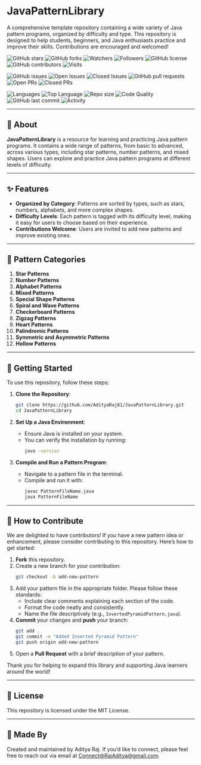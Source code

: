 # JavaPatternLibrary

A comprehensive template repository containing a wide variety of Java pattern programs, organized by difficulty and type. This repository is designed to help students, beginners, and Java enthusiasts practice and improve their skills. Contributions are encouraged and welcomed!

![GitHub stars](https://img.shields.io/github/stars/AdityaRaj81/JavaPatternLibrary?style=social)
![GitHub forks](https://img.shields.io/github/forks/AdityaRaj81/JavaPatternLibrary?style=social)
![Watchers](https://img.shields.io/github/watchers/AdityaRaj81/JavaPatternLibrary?style=social)
![Followers](https://img.shields.io/github/followers/AdityaRaj81?style=social)
![GitHub license](https://img.shields.io/github/license/AdityaRaj81/JavaPatternLibrary)
![GitHub contributors](https://img.shields.io/github/contributors/AdityaRaj81/JavaPatternLibrary)
![Visits](https://komarev.com/ghpvc/?username=AdityaRaj81&label=Views&color=blue&style=flat-square)

![GitHub issues](https://img.shields.io/github/issues/AdityaRaj81/JavaPatternLibrary)
![Open Issues](https://img.shields.io/github/issues-raw/AdityaRaj81/JavaPatternLibrary)
![Closed Issues](https://img.shields.io/github/issues-closed/AdityaRaj81/JavaPatternLibrary)
![GitHub pull requests](https://img.shields.io/github/issues-pr/AdityaRaj81/JavaPatternLibrary)
![Open PRs](https://img.shields.io/github/issues-pr-raw/AdityaRaj81/JavaPatternLibrary)
![Closed PRs](https://img.shields.io/github/issues-pr-closed/AdityaRaj81/JavaPatternLibrary)

![Languages](https://img.shields.io/github/languages/count/AdityaRaj81/JavaPatternLibrary)
![Top Language](https://img.shields.io/github/languages/top/AdityaRaj81/JavaPatternLibrary)
![Repo size](https://img.shields.io/github/repo-size/AdityaRaj81/JavaPatternLibrary)
![Code Quality](https://img.shields.io/codefactor/grade/github/AdityaRaj81/JavaPatternLibrary/main)
![GitHub last commit](https://img.shields.io/github/last-commit/AdityaRaj81/JavaPatternLibrary)
![Activity](https://img.shields.io/github/commit-activity/m/AdityaRaj81/JavaPatternLibrary)

---

<!--
## 📌 Table of Contents
- [About](#about)
- [Features](#features)
- [Pattern Categories](#pattern-categories)
- [Getting Started](#getting-started)
- [How to Contribute](#how-to-contribute)
- [License](#license)
- [Made By](#made-by)

---
-->

## 📖 About

**JavaPatternLibrary** is a resource for learning and practicing Java pattern programs. It contains a wide range of patterns, from basic to advanced, across various types, including star patterns, number patterns, and mixed shapes. Users can explore and practice Java pattern programs at different levels of difficulty.

---

## ✨ Features
- **Organized by Category**: Patterns are sorted by types, such as stars, numbers, alphabets, and more complex shapes.
- **Difficulty Levels**: Each pattern is tagged with its difficulty level, making it easy for users to choose based on their experience.
- **Contributions Welcome**: Users are invited to add new patterns and improve existing ones.

---

## 📁 Pattern Categories
1. **Star Patterns**
2. **Number Patterns**
3. **Alphabet Patterns**
4. **Mixed Patterns**
5. **Special Shape Patterns**
6. **Spiral and Wave Patterns**
7. **Checkerboard Patterns**
8. **Zigzag Patterns**
9. **Heart Patterns**
10. **Palindromic Patterns**
11. **Symmetric and Asymmetric Patterns**
12. **Hollow Patterns**

---

## 🚀 Getting Started

To use this repository, follow these steps:

1. **Clone the Repository**:
    ```bash
    git clone https://github.com/AdityaRaj81/JavaPatternLibrary.git
    cd JavaPatternLibrary
    ```

2. **Set Up a Java Environment**:
    - Ensure Java is installed on your system.
    - You can verify the installation by running:
      ```bash
      java -version
      ```

3. **Compile and Run a Pattern Program**:
    - Navigate to a pattern file in the terminal.
    - Compile and run it with:
      ```bash
      javac PatternFileName.java
      java PatternFileName
      ```

---

## 🤝 How to Contribute

We are delighted to have contributors! If you have a new pattern idea or enhancement, please consider contributing to this repository. Here’s how to get started:

1. **Fork** this repository.
2. Create a new branch for your contribution:
    ```bash
    git checkout -b add-new-pattern
    ```
3. Add your pattern file in the appropriate folder. Please follow these standards:
   - Include clear comments explaining each section of the code.
   - Format the code neatly and consistently.
   - Name the file descriptively (e.g., `InvertedPyramidPattern.java`).
4. **Commit** your changes and **push** your branch:
    ```bash
    git add .
    git commit -m "Added Inverted Pyramid Pattern"
    git push origin add-new-pattern
    ```
5. Open a **Pull Request** with a brief description of your pattern.

Thank you for helping to expand this library and supporting Java learners around the world!

---

## 📄 License
This repository is licensed under the MIT License.

---

## 👤 Made By

Created and maintained by Aditya Raj. If you’d like to connect, please feel free to reach out via email at [Connect@RajAditya@gmail.com](mailto:Connect@RajAditya@gmail.com).
